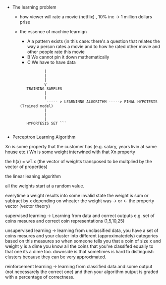 - The learning problem

   - how viewer will rate a movie (netflix) , 10% inc -> 1 million dollars prise
    - the essence of machine learnign 
      - A a pattern exists (in this case: there's a question that relates the way a person rates a movie and to how he rated other movie and other people rate this movie
      - B We cannot pin it down mathematically
      - C We have to have data
      
      
      ``` UNKNOWN TARGET FUNCTION (IDEAL)
                 |
                 |
                 |
                 V
         TRAINING SAMPLES
                 |
                 |
                  ----- > LEARNINNG ALGORITHM -----> FINAL HYPOTESIS (Trained model)
                 |
                 |
                 |
         HYPORTESIS SET ```
    
- Perceptron Learning Algorithm 

Xn is some property that the customer has (e.g. salary, years livin at same house etc.)
Wn is some weight interwined with that Xn property

the h(x) = wT.x (the vector of weights transposed to be multplied by the vector of properties)

the linear leaning algorithm

all the weights start at a random value.

everytime a weight results into some invalid state the weight is sum or subtract by x depending on wheater the weight was -> or <- the property vector (vector theory)


supervised learning -> Learning from data and correct outputs e.g. set of coins mesures and correct coin representations (1,5,10,25)


unsupervised learning -> learning from unclassified data, you have a set of coins mesures and your cluster into different (approximatedely) categories based on this measures so when someone tells you that a coin of size x and weight y is a dime you know all the coins that you've classifed equally to that one its a dime too. downside is that sometimes is hard to distinguish clusters because they can be very approximated.


reinforcement learning -> learning from classified data and some output (not necessarely the correct one) and then your algorithm output is graded with a percentage of correctness.


